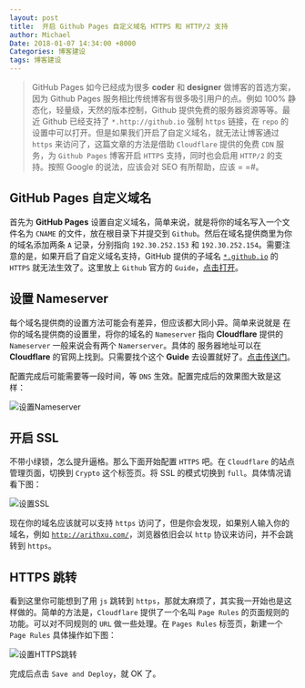 ```yaml
---
layout: post
title:  开启 Github Pages 自定义域名 HTTPS 和 HTTP/2 支持​
author: Michael
Date: 2018-01-07 14:34:00 +8000
Categories: 博客建设
tags: 博客建设
---
```


>GitHub Pages 如今已经成为很多 **coder** 和 **designer** 做博客的首选方案，因为 Github Pages 服务相比传统博客有很多吸引用户的点。例如 100% 静态化，轻量级，天然的版本控制，Github 提供免费的服务器资源等等。最近 Github 已经支持了 `*.http://github.io` 强制 `https` 链接，在 `repo` 的设置中可以打开。但是如果我们开启了自定义域名，就无法让博客通过 `https` 来访问了，这篇文章的方法是借助 `Cloudflare` 提供的免费 `CDN` 服务，为 `Github Pages` 博客开启 `HTTPS` 支持，同时也会启用 `HTTP/2` 的支持。按照 Google 的说法，应该会对 SEO 有所帮助，应该 = =#。

## GitHub Pages 自定义域名

首先为 **GitHub Pages** 设置自定义域名，简单来说，就是将你的域名写入一个文件名为 `CNAME` 的文件，放在根目录下并提交到 `Github`。然后在域名提供商里为你的域名添加两条 `A` 记录，分别指向 `192.30.252.153` 和 `192.30.252.154`。需要注意的是，如果开启了自定义域名支持，GitHub 提供的子域名 [`*.github.io`](http://link.zhihu.com/?target=http%3A//github.io) 的 `HTTPS` 就无法生效了。这里放上 `Github` 官方的 `Guide`，[点击打开](http://link.zhihu.com/?target=https%3A//help.github.com/articles/quick-start-setting-up-a-custom-domain/)。

## 设置 Nameserver

每个域名提供商的设置方法可能会有差异，但应该都大同小异。简单来说就是 在你的域名提供商的设置里，将你的域名的 `Nameserver` 指向 **Cloudflare** 提供的 `Nameserver` 一般来说会有两个 `Namerserver`。具体的 服务器地址可以在 **Cloudflare** 的官网上找到。只需要找个这个 **Guide** 去设置就好了。[点击传送门](http://link.zhihu.com/?target=https%3A//www.cloudflare.com/a/add-site)。

配置完成后可能需要等一段时间，等 `DNS` 生效。配置完成后的效果图大致是这样： 

![设置Nameserver](http://upload-images.jianshu.io/upload_images/563374-3a68cd93bd742163.png?imageMogr2/auto-orient/strip%7CimageView2/2/w/1240)

## 开启 SSL

不带小绿锁，怎么提升逼格。那么下面开始配置 `HTTPS` 吧。在 `Cloudflare` 的站点管理页面，切换到 `Crypto` 这个标签页。将 SSL 的模式切换到 `full`。具体情况请看下图： 

![设置SSL](http://upload-images.jianshu.io/upload_images/563374-fa85b8d7629a03e4.png?imageMogr2/auto-orient/strip%7CimageView2/2/w/1240)


现在你的域名应该就可以支持 `https` 访问了，但是你会发现，如果别人输入你的域名，例如 [`http://arithxu.com/`](http://arithxu.com/)，浏览器依旧会以 `http` 协议来访问，并不会跳转到 `https`。

## HTTPS 跳转

看到这里你可能想到了用 `js` 跳转到 `https`，那就太麻烦了，其实我一开始也是这样做的。简单的方法是，`Cloudflare` 提供了一个名叫 `Page Rules` 的页面规则的功能。可以对不同规则的 `URL` 做一些处理。在 `Pages Rules` 标签页，新建一个 `Page Rules` 具体操作如下图：

![设置HTTPS跳转](http://upload-images.jianshu.io/upload_images/563374-7809aa6e750c123d.png?imageMogr2/auto-orient/strip%7CimageView2/2/w/1240)

完成后点击 `Save and Deploy`，就 OK 了。

